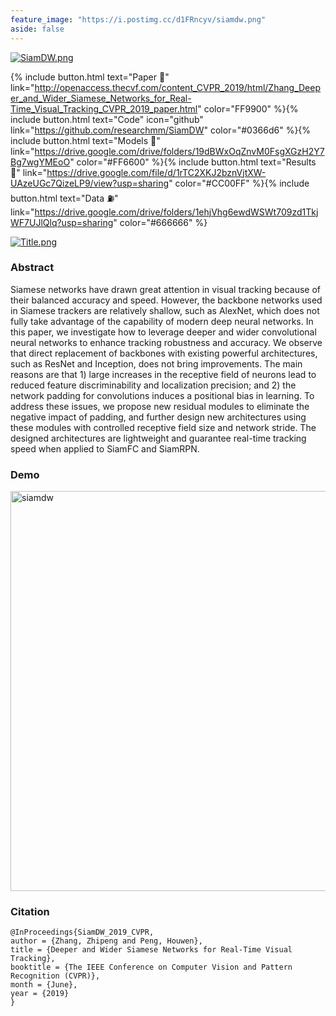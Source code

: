 ```yaml
---
feature_image: "https://i.postimg.cc/d1FRncyv/siamdw.png"
aside: false
---
```


[![SiamDW.png](https://i.postimg.cc/9XJPPSF5/siamdw-overview.jpg)](https://postimg.cc/NL2rBdHp)

{% include button.html text="Paper :book:" link="http://openaccess.thecvf.com/content_CVPR_2019/html/Zhang_Deeper_and_Wider_Siamese_Networks_for_Real-Time_Visual_Tracking_CVPR_2019_paper.html" color="FF9900" %}{% include button.html text="Code" icon="github" link="https://github.com/researchmm/SiamDW" color="#0366d6" %}{% include button.html text="Models :lollipop:" link="https://drive.google.com/drive/folders/19dBWxOqZnvM0FsgXGzH2Y7Bg7wgYMEoO" color="#FF6600" %}{% include button.html text="Results :paperclip:" link="https://drive.google.com/file/d/1rTC2XKJ2bznVjtXW-UAzeUGc7QizeLP9/view?usp=sharing" color="#CC00FF" %}{% include button.html text="Data :fuelpump:" link="https://drive.google.com/drive/folders/1ehjVhg6ewdWSWt709zd1TkjWF7UJlQlq?usp=sharing" color="#666666" %}

[![Title.png](https://i.postimg.cc/4xrjfyr5/paper-title-dw.png)](https://postimg.cc/5XSsp49Y)

### Abstract
Siamese networks have drawn great attention in visual tracking because of their balanced accuracy and speed. However, the backbone networks used in Siamese trackers are relatively shallow, such as AlexNet, which does not fully take advantage of the capability of modern deep neural networks. In this paper, we investigate how to leverage deeper and wider convolutional neural networks to enhance tracking robustness and accuracy. We observe that direct replacement of backbones with existing powerful architectures, such as ResNet and Inception, does not bring improvements. The main reasons are that 1) large increases in the receptive field of neurons lead to reduced feature discriminability and localization precision; and 2) the network padding for convolutions induces a positional bias in learning. To address these issues, we propose new residual modules to eliminate the negative impact of padding, and further design new architectures using these modules with controlled receptive field size and network stride. The designed architectures are lightweight and guarantee real-time tracking speed when applied to SiamFC and SiamRPN.


### Demo
<!-- [![demo.gif](https://media.giphy.com/media/lrmHrrrAMnPv9hjg5D/giphy.gif)](https://giphy.com/gifs/lrmHrrrAMnPv9hjg5D) -->

<img src="https://media.giphy.com/media/lrmHrrrAMnPv9hjg5D/giphy.gif" width="640" alt="siamdw">

### Citation
```
@InProceedings{SiamDW_2019_CVPR,
author = {Zhang, Zhipeng and Peng, Houwen},
title = {Deeper and Wider Siamese Networks for Real-Time Visual Tracking},
booktitle = {The IEEE Conference on Computer Vision and Pattern Recognition (CVPR)},
month = {June},
year = {2019}
} 
```
